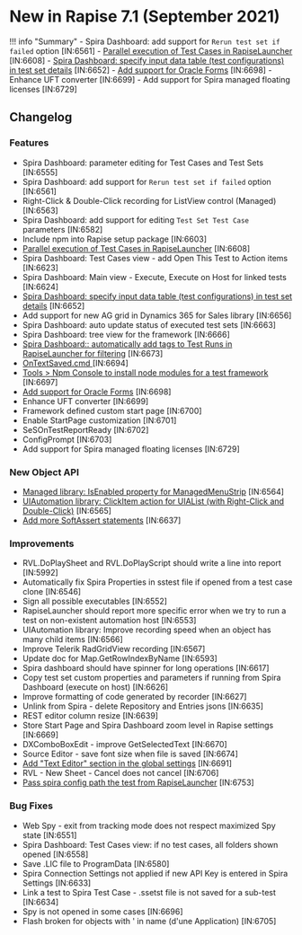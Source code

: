 # New in Rapise 7.1 (September 2021)

!!! info "Summary"
    - Spira Dashboard: add support for `Rerun test set if failed` option [IN:6561]
    - [Parallel execution of Test Cases in RapiseLauncher](../Guide/spira_dashboard_2/#parallel-executio.md) [IN:6608]
    - [Spira Dashboard: specify input data table (test configurations) in test set details](../Guide/spira_dashboard_2/#input-data-tabl.md) [IN:6652]
    - [Add support for Oracle Forms](../Guide/oracleforms_testing.md) [IN:6698]
    - Enhance UFT converter [IN:6699]
    - Add support for Spira managed floating licenses [IN:6729]

## Changelog

### Features

- Spira Dashboard: parameter editing for Test Cases and Test Sets [IN:6555]
- Spira Dashboard: add support for `Rerun test set if failed` option [IN:6561]
- Right-Click & Double-Click recording for ListView control (Managed) [IN:6563]
- Spira Dashboard: add support for editing `Test Set Test Case` parameters [IN:6582]
- Include npm into Rapise setup package [IN:6603]
- [Parallel execution of Test Cases in RapiseLauncher](../Guide/spira_dashboard_2/#parallel-executio.md) [IN:6608]
- Spira Dashboard: Test Cases view - add Open This Test to Action items [IN:6623]
- Spira Dashboard: Main view - Execute, Execute on Host for linked tests [IN:6624]
- [Spira Dashboard: specify input data table (test configurations) in test set details](../Guide/spira_dashboard_2/#input-data-tabl.md) [IN:6652]
- Add support for new AG grid in Dynamics 365 for Sales library [IN:6656]
- Spira Dashboard: auto update status of executed test sets [IN:6663]
- Spira Dashboard: tree view for the framework [IN:6666]
- [Spira Dashboard:: automatically add tags to Test Runs in RapiseLauncher for filtering](../Guide/spira_dashboard_2/#browse-test-run.md) [IN:6673]
- [OnTextSaved.cmd ](../Guide/source_editor/#ontextsavedcm.md) [IN:6694]
- [Tools > Npm Console to install node modules for a test framework](../Guide/menu_and_toolbars/#tool.md) [IN:6697]
- [Add support for Oracle Forms](../Guide/oracleforms_testing.md) [IN:6698]
- Enhance UFT converter [IN:6699]
- Framework defined custom start page [IN:6700]
- Enable StartPage customization [IN:6701]
- SeSOnTestReportReady [IN:6702]
- ConfigPrompt [IN:6703]
- Add support for Spira managed floating licenses [IN:6729]

### New Object API

- [Managed library: IsEnabled property for ManagedMenuStrip](../Libraries/ses_lib_managed.md) [IN:6564]
- [UIAutomation library: ClickItem action for UIAList (with Right-Click and Double-Click)](../Libraries/UIAList/#doclickite.md) [IN:6565]
- [Add more SoftAssert statements](../Libraries/Tester/#softassertcontain.md) [IN:6637]

### Improvements

- RVL.DoPlaySheet and RVL.DoPlayScript should write a line into report [IN:5992]
- Automatically fix Spira Properties in sstest file if opened from a test case clone [IN:6546]
- Sign all possible executables [IN:6552]
- RapiseLauncher should report more specific error when we try to run a test on non-existent automation host [IN:6553]
- UIAutomation library: Improve recording speed when an object has many child items [IN:6566]
- Improve Telerik RadGridView recording [IN:6567]
- Update doc for Map.GetRowIndexByName [IN:6593]
- Spira dashboard should have spinner for long operations [IN:6617]
- Copy test set custom properties and parameters if running from Spira Dashboard (execute on host) [IN:6626]
- Improve formatting of code generated by recorder [IN:6627]
- Unlink from Spira - delete Repository and Entries jsons [IN:6635]
- REST editor column resize [IN:6639]
- Store Start Page and Spira Dashboard zoom level in Rapise settings [IN:6669]
- DXComboBoxEdit - improve GetSelectedText [IN:6670]
- Source Editor - save font size when file is saved [IN:6674]
- [Add "Text Editor" section in the global settings](../Guide/options_dialog/#text-edito.md) [IN:6691]
- RVL - New Sheet - Cancel does not cancel [IN:6706]
- [Pass spira config path the test from RapiseLauncher](https://www.inflectra.com/Support/KnowledgeBase/KB543.aspx) [IN:6753]

### Bug Fixes

- Web Spy - exit from tracking mode does not respect maximized Spy state [IN:6551]
- Spira Dashboard: Test Cases view: if no test cases, all folders shown opened [IN:6558]
- Save .LIC file to ProgramData [IN:6580]
- Spira Connection Settings not applied if new API Key is entered in Spira Settings [IN:6633]
- Link a test to Spira Test Case - .ssetst file is not saved for a sub-test [IN:6634]
- Spy is not opened in some cases [IN:6696]
- Flash broken for objects with ' in name (d'une Application) [IN:6705]
